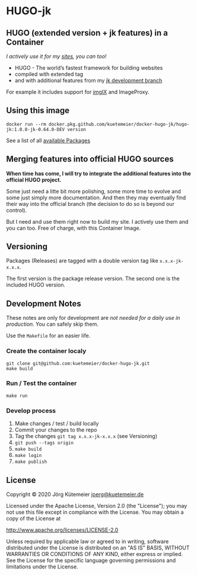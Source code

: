 # HUGO-jk

## HUGO (extended version + jk features) in a Container

*I actively use it for my [sites](https://kuetemeier.de), you can too!*

- HUGO - The world’s fastest framework for building websites
- compiled with extended tag
- and with additional features from my [jk development branch](https://github.com/kuetemeier/hugo/tree/jk)

For example it includes support for [imgIX](https://www.imgix.com/) and ImageProxy.

## Using this image

```shell
docker run --rm docker.pkg.github.com/kuetemeier/docker-hugo-jk/hugo-jk:1.0.0-jk-0.64.0-DEV version
```

See a list of all [available Packages](https://github.com/kuetemeier/docker-hugo-jk/packages)

## Merging features into official HUGO sources

**When time has come, I will try to integrate the additional features into the official HUGO project.**

Some just need a litte bit more polishing, some more time to evolve and some just simply more documentation. And then they may eventually find their way into the official branch (the decision to do so is beyond our control).

But I need and use them right now to build my site. I actively use them and you can too. Free of charge, with this Container Image.

## Versioning

Packages (Releases) are tagged with a double version tag like `x.x.x-jk-x.x.x`.

The first version is the package release version. The second one is the included HUGO version.

## Development Notes

These notes are only for development are *not needed for a daily use in production*. You can safely skip them.

Use the `Makefile` for an easier life.

### Create the container localy

```shell
git clone git@github.com:kuetemeier/docker-hugo-jk.git
make build
```

### Run / Test the container

```shell
make run
```

### Develop process

1. Make changes / test / build locally
2. Commit your changes to the repo
3. Tag the changes `git tag x.x.x-jk-x.x.x` (see Versioning)
4. `git push --tags origin`
5. `make build`
6. `make login`
7. `make publish`

## License

Copyright © 2020 Jörg Kütemeier <joerg@kuetemeier.de>

Licensed under the Apache License, Version 2.0 (the "License");
you may not use this file except in compliance with the License.
You may obtain a copy of the License at

  <http://www.apache.org/licenses/LICENSE-2.0>

Unless required by applicable law or agreed to in writing, software
distributed under the License is distributed on an "AS IS" BASIS,
WITHOUT WARRANTIES OR CONDITIONS OF ANY KIND, either express or implied.
See the License for the specific language governing permissions and
limitations under the License.
